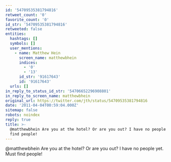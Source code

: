 ```yaml
---
id: '54709535381794816'
retweet_count: '0'
favorite_count: '0'
id_str: '54709535381794816'
retweeted: false
entities:
  hashtags: []
  symbols: []
  user_mentions:
    - name: Matthew Hein
      screen_name: matthewbhein
      indices:
        - '0'
        - '13'
      id_str: '91617643'
      id: '91617643'
  urls: []
in_reply_to_status_id_str: '54706652296908801'
in_reply_to_screen_name: matthewbhein
original_url: https://twitter.com/jth/status/54709535381794816
date: '2011-04-04T00:59:04.000Z'
sitemap: false
robots: noindex
reply: true
title: >-
  @matthewbhein Are you at the hotel? Or are you out? I have no people yet. Must
  find people!
---
```


@matthewbhein Are you at the hotel? Or are you out? I have no people yet. Must find people!